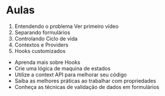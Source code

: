 # Aulas

1. Entendendo o problema Ver primeiro vídeo
2. Separando formulários
3. Controlando Ciclo de vida
4. Contextos e Providers
5. Hooks customizados

- Aprenda mais sobre Hooks
- Crie uma lógica de maquina de estados
- Utilize a context API para melhorar seu código
- Saiba as melhores práticas ao trabalhar com propriedades
- Conheça as técnicas de validação de dados em formulários
